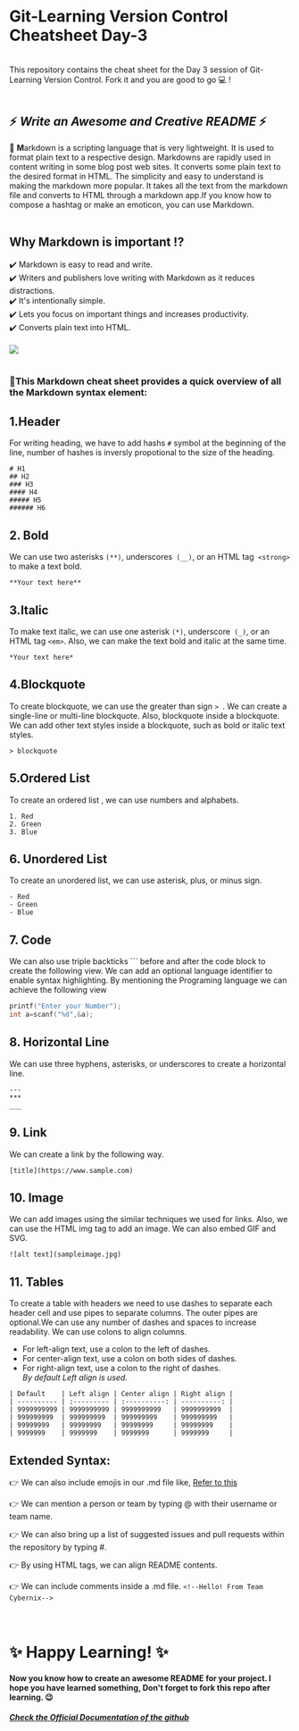 # Git-Learning Version Control Cheatsheet Day-3
<br>
This repository contains the cheat sheet for the Day 3 session of Git-Learning Version Control. Fork it and you are good to go 💻 !<br><br>

## :zap: *Write an Awesome and Creative README* :zap:

:pushpin:
 **M**arkdown is a scripting language that is very lightweight. It is used to format plain text to a respective design. Markdowns are rapidly used in content writing in some blog post web sites. It converts some plain text to the desired format in HTML. The simplicity and easy to understand is making the markdown more popular. It takes all the text from the markdown file and converts to HTML through a markdown app.If you know how to compose a hashtag or make an emoticon, you can use Markdown. 
<br><br> 

## Why Markdown is important :interrobang:
:heavy_check_mark: Markdown is easy to read and write.<br>
:heavy_check_mark: Writers and publishers love writing with Markdown as it reduces distractions.<br>
:heavy_check_mark: It's intentionally simple.<br>
:heavy_check_mark: Lets you focus on important things and increases productivity.<br>
:heavy_check_mark: Converts plain text into HTML.<br>
<br>
<img src="https://github.com/Cybernix-Phoenix-NSEC/LVC_cheat_sheet_day3/blob/master/DAY%203%20CHEATSHEET%20(2).gif" >
<br><br>
### :large_blue_diamond:This Markdown cheat sheet provides a quick overview of all the Markdown syntax element:

## 1.Header
For writing heading, we have to add hashs `#` symbol at the beginning of the line, number of hashes is inversly propotional to the size of the heading. 
```
# H1
## H2
### H3
#### H4
##### H5
###### H6

````
## 2. Bold
We can use two asterisks `(**)`, underscores` (__)`, or an HTML tag` <strong>` to make a text bold.
```
**Your text here**

````


## 3.Italic
To make text italic, we can use one asterisk `(*)`, underscore` (_)`, or an HTML tag `<em>`. Also, we can make the text bold and italic at the same time. 

```
*Your text here*
```


## 4.Blockquote
To create blockquote, we can use the greater than sign `> `. We can create a single-line or multi-line blockquote. Also, blockquote inside a blockquote. We can add other text styles inside a blockquote, such as bold or italic text styles.
```
> blockquote
````

## 5.Ordered List
To create an ordered list , we can use numbers and alphabets.
```
1. Red
2. Green
3. Blue

```

## 6. Unordered List
To create an unordered list, we can use asterisk, plus, or minus sign.
```
- Red
- Green
- Blue

```
## 7. Code
We can also use triple backticks ``` before and after the code block to create the following view. We can add an optional language identifier to enable syntax highlighting. By mentioning the Programing language we can achieve the following view

``` C
printf("Enter your Number");
int a=scanf("%d",&a);

```

## 8. Horizontal Line
We can use three hyphens, asterisks, or underscores to create a horizontal line.
```
---
***
___
```
## 9. Link
We can create a link by the following way.
```
[title](https://www.sample.com)
```
## 10. Image
We can add images using the similar techniques we used for links. Also, we can use the HTML img tag to add an image. We can also embed GIF and SVG.
```
![alt text](sampleimage.jpg)
```
## 11. Tables
To create a table with headers we need to use dashes to separate each header cell and use pipes to separate columns. The outer pipes are optional.We can use any number of dashes and spaces to increase readability. We can use colons to align columns. 
- For left-align text, use a colon to the left of dashes. 
- For center-align text, use a colon on both sides of dashes. 
- For right-align text, use a colon to the right of dashes.<br>
*By default Left align is used.*
````
| Default    | Left align | Center align | Right align |
| ---------- | :--------- | :----------: | ----------: |
| 9999999999 | 9999999999 | 9999999999   | 9999999999  |
| 999999999  | 999999999  | 999999999    | 999999999   |
| 99999999   | 99999999   | 99999999     | 99999999    |
| 9999999    | 9999999    | 9999999      | 9999999     |

````
## Extended Syntax:
:point_right: We can also include emojis in our .md file like,
[Refer to this](https://www.webfx.com/tools/emoji-cheat-sheet/)


:point_right: We can mention a person or team by typing @ with their username or team name.

:point_right: We can also bring up a list of suggested issues and pull requests within the repository by typing #.

:point_right: By using HTML tags, we can align README contents.

:point_right: We can include comments inside a .md file. ` <!--Hello! From Team Cybernix--> `
<br><br><br>

# :sparkles: Happy Learning! :sparkles:
#### Now you know how to create an awesome README for your project. I hope you have learned something, Don't forget to fork this repo after learning. :wink:
##### [Check the Official Documentation of the github](https://docs.github.com/en/github/writing-on-github/getting-started-with-writing-and-formatting-on-github/basic-writing-and-formatting-syntax)

